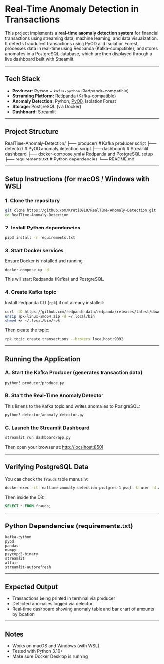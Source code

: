 # Real-Time Anomaly Detection in Transactions

This project implements a **real-time anomaly detection system** for financial transactions using streaming data, machine learning, and data visualization. It detects fraudulent transactions using PyOD and Isolation Forest, processes data in real-time using Redpanda (Kafka-compatible), and stores anomalies in a PostgreSQL database, which are then displayed through a live dashboard built with Streamlit.

---

## Tech Stack
- **Producer:** Python + `kafka-python` (Redpanda-compatible)
- **Streaming Platform:** [Redpanda](https://redpanda.com/) (Kafka-compatible)
- **Anomaly Detection:** Python, [PyOD](https://github.com/yzhao062/pyod), Isolation Forest
- **Storage:** PostgreSQL (via Docker)
- **Dashboard:** Streamlit

---

## Project Structure

RealTime-Anomaly-Detection/ ├── producer/ # Kafka producer script ├── detector/ # PyOD anomaly detection script ├── dashboard/ # Streamlit dashboard ├── docker-compose.yml # Redpanda and PostgreSQL setup ├── requirements.txt # Python dependencies └── README.md

---

##  Setup Instructions (for macOS / Windows with WSL)

### 1. Clone the repository
```bash
git clone https://github.com/Kruti0910/RealTime-Anomaly-Detection.git
cd RealTime-Anomaly-Detection
```

### 2. Install Python dependencies
```bash
pip3 install -r requirements.txt
```

### 3. Start Docker services
Ensure Docker is installed and running.
```bash
docker-compose up -d
```
This will start Redpanda (Kafka) and PostgreSQL.

### 4. Create Kafka topic
Install Redpanda CLI (`rpk`) if not already installed:
```bash
curl -LO https://github.com/redpanda-data/redpanda/releases/latest/download/rpk-linux-amd64.zip
unzip rpk-linux-amd64.zip -d ~/.local/bin
chmod +x ~/.local/bin/rpk
```
Then create the topic:
```bash
rpk topic create transactions --brokers localhost:9092
```

---

##  Running the Application

### A. Start the Kafka Producer (generates transaction data)
```bash
python3 producer/produce.py
```

### B. Start the Real-Time Anomaly Detector
This listens to the Kafka topic and writes anomalies to PostgreSQL:
```bash
python3 detector/anomaly_detector.py
```

### C. Launch the Streamlit Dashboard
```bash
streamlit run dashboard/app.py
```

Then open your browser at: [http://localhost:8501](http://localhost:8501)

---

##  Verifying PostgreSQL Data
You can check the `frauds` table manually:
```bash
docker exec -it realtime-anomaly-detection-postgres-1 psql -U user -d anomalies
```
Then inside the DB:
```sql
SELECT * FROM frauds;
```

---

##  Python Dependencies (requirements.txt)
```
kafka-python
pyod
pandas
numpy
psycopg2-binary
streamlit
altair
streamlit-autorefresh
```

---

##  Expected Output
- Transactions being printed in terminal via producer
- Detected anomalies logged via detector
- Real-time dashboard showing anomaly table and bar chart of amounts by location

---

##  Notes
- Works on macOS and Windows (with WSL)
- Tested with Python 3.10+
- Make sure Docker Desktop is running

